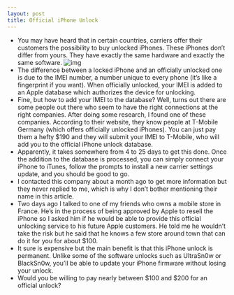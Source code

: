 ```yaml
---
layout: post
title: Official iPhone Unlock
---
```

* You may have heard that in certain countries, carriers offer their customers the possibility to buy unlocked iPhones. These iPhones don’t differ from yours. They have exactly the same hardware and exactly the same software.
![img](http://media.idownloadblog.com/wp-content/uploads/2010/03/iphone-officially-unlock.jpg)
* The difference between a locked iPhone and an officially unlocked one is due to the IMEI number, a number unique to every phone (it’s like a fingerprint if you want). When officially unlocked, your IMEI is added to an Apple database which authorizes the device for unlocking.
* Fine, but how to add your IMEI to the database? Well, turns out there are some people out there who seem to have the right connections at the right companies. After doing some research, I found one of these companies. According to their website, they know people at T-Mobile Germany (which offers officially unlocked iPhones). You can just pay them a hefty $190 and they will submit your IMEI to T-Mobile, who will add you to the official iPhone unlock database.
* Apparently, it takes somewhere from 4 to 25 days to get this done. Once the addition to the database is processed, you can simply connect your iPhone to iTunes, follow the prompts to install a new carrier settings update, and you should be good to go.
* I contacted this company about a month ago to get more information but they never replied to me, which is why I don’t bother mentioning their name in this article.
* Two days ago I talked to one of my friends who owns a mobile store in France. He’s in the process of being approved by Apple to resell the iPhone so I asked him if he would be able to provide this official unlocking service to his future Apple customers. He told me he wouldn’t take the risk but he said that he knows a few store around town that can do it for you for about $100.
* It sure is expensive but the main benefit is that this iPhone unlock is permanent. Unlike some of the software unlocks such as UltraSn0w or BlackSn0w, you’ll be able to update your iPhone firmware without losing your unlock.
* Would you be willing to pay nearly between $100 and $200 for an official unlock?

